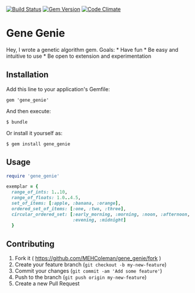[![Build Status](https://travis-ci.org/MEHColeman/gene_genie.svg?branch=master)](https://travis-ci.org/MEHColeman/gene_genie)
[![Gem Version](https://badge.fury.io/rb/gene_genie.svg)](http://badge.fury.io/rb/gene_genie)
[![Code Climate](https://codeclimate.com/github/MEHColeman/gene_genie.png)](https://codeclimate.com/github/MEHColeman/gene_genie)

# Gene Genie

Hey, I wrote a genetic algorithm gem. Goals:
    * Have fun
    * Be easy and intuitive to use
    * Be open to extension and experimentation

## Installation

Add this line to your application's Gemfile:

    gem 'gene_genie'

And then execute:

    $ bundle

Or install it yourself as:

    $ gem install gene_genie

## Usage
```ruby
require 'gene_genie'

exemplar = {
  range_of_ints: 1..10,
  range_of_floats: 1.0..4.5,
  set_of_items: [:apple, :banana, :orange],
  ordered_set_of_items: [:one, :two, :three],
  circular_ordered_set: [:early_morning, :morning, :noon, :afternoon,
                         :evening, :midnight]
  }
```

## Contributing

1. Fork it ( https://github.com/MEHColeman/gene_genie/fork )
2. Create your feature branch (`git checkout -b my-new-feature`)
3. Commit your changes (`git commit -am 'Add some feature'`)
4. Push to the branch (`git push origin my-new-feature`)
5. Create a new Pull Request
